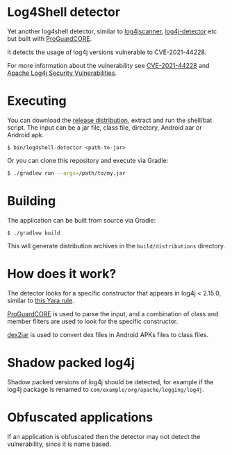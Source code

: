 # Log4Shell detector

Yet another log4shell detector, similar to [log4jscanner](https://github.com/google/log4jscanner),
[log4j-detector](https://github.com/mergebase/log4j-detector) etc but built with [ProGuardCORE](https://github.com/Guardsquare/proguard-core).

It detects the usage of log4j versions vulnerable to CVE-2021-44228. 

For more information about the vulnerability see [CVE-2021-44228](https://cve.mitre.org/cgi-bin/cvename.cgi?name=CVE-2020-8984) 
and [Apache Log4j Security Vulnerabilities](https://logging.apache.org/log4j/2.x/security.html).

# Executing

You can download the [release distribution](https://github.com/Guardsquare/log4shell-detector/releases/tag/v1.0.0), extract and run the shell/bat script. The input can be a jar file, class file, directory, Android aar or Android apk.

```
$ bin/log4shell-detector <path-to-jar>
```

Or you can clone this repository and execute via Gradle:

```bash
$ ./gradlew run --args=/path/to/my.jar
```

# Building

The application can be built from source via Gradle:

```
$ ./gradlew build
```

This will generate distribution archives in the `build/distributions` directory.

# How does it work?

The detector looks for a specific constructor that appears in log4j < 2.15.0,
similar to [this Yara rule](https://github.com/darkarnium/Log4j-CVE-Detect/blob/main/rules/vulnerability/log4j/CVE-2021-44228.yar).

[ProGuardCORE](https://github.com/Guardsquare/proguard-core) is used to parse the input, and a combination of class and member
filters are used to look for the specific constructor.

[dex2jar](https://github.com/pxb1988/dex2jar) is used to convert dex files in Android APKs files to class files.

# Shadow packed log4j

Shadow packed versions of log4j should be detected, for example if
the log4j package is renamed to `com/example/org/apache/logging/log4j`.

# Obfuscated applications

If an application is obfuscated then the detector may not detect the vulnerability,
since it is name based.

